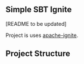 ## Simple SBT Ignite

[README to be updated]

Project is uses [apache-ignite](https://ignite.apache.org).

## Project Structure
